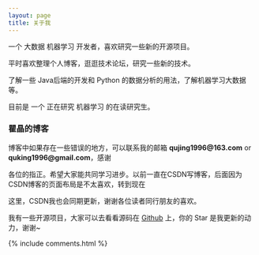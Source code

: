```yaml
---
layout: page
title: 关于我 
---
```


一个 大数据 机器学习 开发者，喜欢研究一些新的开源项目。
<p>
平时喜欢整理个人博客，逛逛技术论坛，研究一些新的技术。
<p>
了解一些 Java后端的开发和 Python 的数据分析的用法，了解机器学习大数据等。

<p>
目前是 一个 正在研究 机器学习 的在读研究生。
<p>


<h3> 瞿晶的博客 </h3>  
<p>


<p>
 博客中如果存在一些错误的地方，可以联系我的邮箱 <strong>qujing1996@163.com</strong> or <strong>quking1996@gmail.com</strong>，感谢
<p>
 各位的指正。希望大家能共同学习进步。以前一直在CSDN写博客，后面因为CSDN博客的页面布局是不太喜欢，转到现在<p>
 这里，CSDN我也会同期更新，谢谢各位读者同行朋友的喜欢。
<p>
    我有一些开源项目，大家可以去看看源码在 <a target="_blank" href='https://github.com/quking'>Github</a> 上，你的 Star 是我更新的动力，谢谢~
<p>

<p> 




{% include comments.html %}

